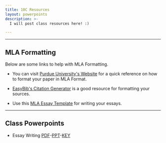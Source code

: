 ```yaml
---
title: 10C Resources
layout: powerpoints
description: >-
  I will post class resources here! :)

---
```

---
## MLA Formatting

Below are some links to help with MLA Formatting.

* You can visit [Purdue University's Website](https://owl.purdue.edu/owl/research_and_citation/mla_style/mla_formatting_and_style_guide/mla_general_format.html) for a quick reference on how to format your paper in MLA Format.

* [EasyBib's Citation Generator](https://www.easybib.com/mla/source) is a good resource for formatting your sources.

* Use this [MLA Essay Template](/docs/MLA_Essay_Template.docx) for writing your essays.

---
## Class Powerpoints

* Essay Writing [PDF](https://share.weiyun.com/nuVoGp0P)-[PPT](https://share.weiyun.com/2H4J6An5)-[KEY](https://share.weiyun.com/AtJIJnje)